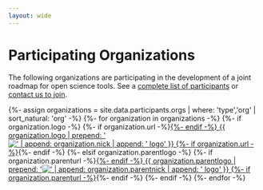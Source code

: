 ```yaml
---
layout: wide
---
```


# Participating Organizations
The following organizations are participating in the development of a joint roadmap for open science tools. See a <a href="participants" title="JROST participants">complete list of participants</a> or <a href="mailto:info@jrost.org" title="email JROST">contact us to join</a>.

<organizations>
{%- assign organizations = site.data.participants.orgs | where: 'type','org' | sort_natural: 'org' -%}
{%- for organization in organizations -%}
  <organization>
    <logo>
      {%- if organization.logo -%}
        {%- if organization.url -%}<a href="{{ organization.url }}">{%- endif -%}
        {{ organization.logo | prepend: '<img src="/assets/img/' | append: '" alt="' | append: organization.nick | append: ' logo" />' }}
        {%- if organization.url -%}</a>{%- endif -%}
      {%- elsif organization.parentlogo -%}  
        {%- if organization.parenturl -%}<a href="{{ organization.parenturl }}">{%- endif -%}
        {{ organization.parentlogo | prepend: '<img src="/assets/img/' | append: '" alt="' | append: organization.parentnick | append: ' logo" />' }}
        {%- if organization.parenturl -%}</a>{%- endif -%}
      {%- endif -%}
    </logo>
  </organization>
{%- endfor -%}
</organizations>
